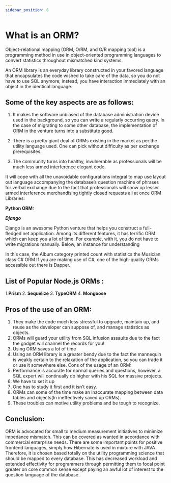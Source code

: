```yaml
---
sidebar_position: 6
---
```

# What is an ORM?

Object-relational mapping (ORM, O/RM, and O/R mapping tool) is a programming method in use in object-oriented programming languages to convert statistics throughout mismatched kind systems.

An ORM library is an everyday library constructed in your favored language that encapsulates the code wished to take care of the data, so you do not have to use SQL anymore; instead, you have interaction immediately with an object in the identical language. 

## Some of the key aspects are as follows:

1. It makes the software unbiased of the database administration device used in the background, so you can write a regularly occurring query. In the case of migrating to some other database, the implementation of ORM in the venture turns into a substitute good.

2. There is a pretty giant deal of ORMs existing in the market as per the utility language used. One can pick without difficulty as per exchange prerequisites.

3. The community turns into healthy, invulnerable as professionals will be much less armed interference elegant code. 

It will cope with all the unavoidable configurations integral to map use layout out language accompanying the database’s question machine of phrases for verbal exchange due to the fact that professionals will show up lesser armed interference merchandising tightly closed requests all at once
ORM Libraries:

**Python ORM:**

***Django***

Django is an awesome Python venture that helps you construct a full-fledged net application. Among its different features, it has terrific ORM which can keep you a lot of time. For example, with it, you do not have to write migrations manually. Below, an instance for understanding

In this case, the Album category printed count with statistics the Musician class C# ORM
If you are making use of C#, one of the high-quality ORMs accessible out there is Dapper.

## List of Popular Node.js ORMs :

1.**Prism**
2. **Sequelize**
3. **TypeORM**
4. **Mongoose**

## Pros of the use of an ORM:

1. They make the code much less stressful to upgrade, maintain up, and reuse as the developer can suppose of, and manage statistics as objects.
2. ORMs will guard your utility from SQL infusion assaults due to the fact the gadget will channel the records for you!
3. Using ORM saves a lot of time
4. Using an ORM library is a greater bendy due to the fact the mannequin is weakly certain to the relaxation of the application, so you can trade it or use it somewhere else.
Cons of the usage of an ORM:
1. Performance is accurate for normal queries and questions, however, a SQL expert will continually do higher with his SQL for massive projects.
2. We have to set it up
3. One has to study it first and it isn’t easy.
4. ORMs can some of the time make an inaccurate mapping between data tables and objects(In ineffectively saved up ORMs). 
5. These troubles can motive utility problems and be tough to recognize.

## Conclusion:
ORM is advocated for small to medium measurement initiatives to minimize impedance mismatch. This can be covered as wanted in accordance with commercial enterprise needs. There are some important points for positive frontend languages, simply how Hibernate is used in mixture with JAVA. Therefore, it is chosen based totally on the utility programming science that should be mapped to every database. This has decreased workload and extended effectivity for programmers through permitting them to focal point greater on core common sense except paying an awful lot of interest to the question language of the database.
